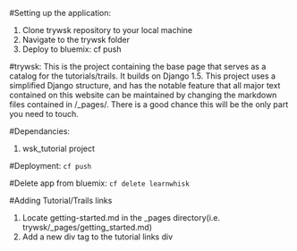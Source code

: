 #Setting up the application:
1. Clone trywsk repository to your local machine
2. Navigate to the trywsk folder 
3. Deploy to bluemix: cf push 

#trywsk:
This is the project containing the base page that serves as a catalog for the tutorials/trails. It builds on Django 1.5. This project uses a simplified Django structure, and has the notable feature that all major text contained on this website can be maintained by changing the markdown files contained in /_pages/. There is a good chance this will be the only part you need to touch.

#Dependancies:
1. wsk_tutorial project 

#Deployment:
   `cf push` 
   
#Delete app from bluemix:
   `cf delete learnwhisk`
   
#Adding Tutorial/Trails links
1. Locate getting-started.md in the _pages directory(i.e. trywsk/_pages/getting_started.md)
2. Add a new div tag to the tutorial links div
